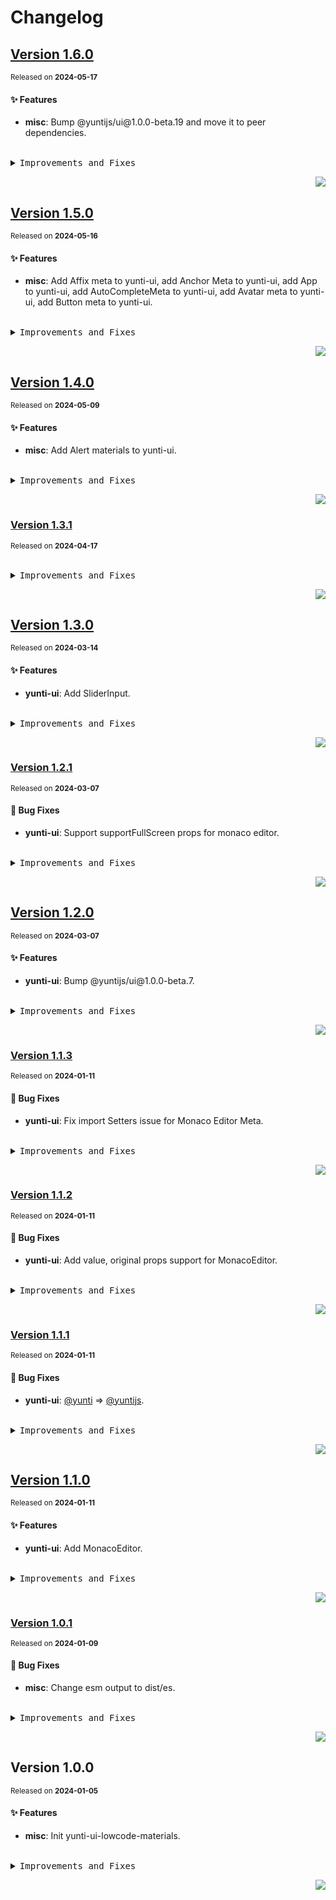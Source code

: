 <a name="readme-top"></a>

# Changelog

## [Version 1.6.0](https://github.com/yuntijs/lowcode-materials/compare/@yuntijs/ui-lowcode-materials@1.5.0...@yuntijs/ui-lowcode-materials@1.6.0)

<sup>Released on **2024-05-17**</sup>

#### ✨ Features

- **misc**: Bump @yuntijs/ui\@1.0.0-beta.19 and move it to peer dependencies.

<br/>

<details>
<summary><kbd>Improvements and Fixes</kbd></summary>

#### What's improved

- **misc**: Bump @yuntijs/ui\@1.0.0-beta.19 and move it to peer dependencies ([2ccd2ab](https://github.com/yuntijs/lowcode-materials/commit/2ccd2ab))

</details>

<div align="right">

[![](https://img.shields.io/badge/-BACK_TO_TOP-151515?style=flat-square)](#readme-top)

</div>

## [Version 1.5.0](https://github.com/yuntijs/lowcode-materials/compare/@yuntijs/ui-lowcode-materials@1.4.0...@yuntijs/ui-lowcode-materials@1.5.0)

<sup>Released on **2024-05-16**</sup>

#### ✨ Features

- **misc**: Add Affix meta to yunti-ui, add Anchor Meta to yunti-ui, add App to yunti-ui, add AutoCompleteMeta to yunti-ui, add Avatar meta to yunti-ui, add Button meta to yunti-ui.

<br/>

<details>
<summary><kbd>Improvements and Fixes</kbd></summary>

#### What's improved

- **misc**: Add Affix meta to yunti-ui ([8e19c6f](https://github.com/yuntijs/lowcode-materials/commit/8e19c6f))
- **misc**: Add Anchor Meta to yunti-ui ([0901463](https://github.com/yuntijs/lowcode-materials/commit/0901463))
- **misc**: Add App to yunti-ui ([e5ae923](https://github.com/yuntijs/lowcode-materials/commit/e5ae923))
- **misc**: Add AutoCompleteMeta to yunti-ui ([95b0c94](https://github.com/yuntijs/lowcode-materials/commit/95b0c94))
- **misc**: Add Avatar meta to yunti-ui ([e8da8c9](https://github.com/yuntijs/lowcode-materials/commit/e8da8c9))
- **misc**: Add Button meta to yunti-ui ([75f4c0e](https://github.com/yuntijs/lowcode-materials/commit/75f4c0e))

</details>

<div align="right">

[![](https://img.shields.io/badge/-BACK_TO_TOP-151515?style=flat-square)](#readme-top)

</div>

## [Version 1.4.0](https://github.com/yuntijs/lowcode-materials/compare/@yuntijs/ui-lowcode-materials@1.3.1...@yuntijs/ui-lowcode-materials@1.4.0)

<sup>Released on **2024-05-09**</sup>

#### ✨ Features

- **misc**: Add Alert materials to yunti-ui.

<br/>

<details>
<summary><kbd>Improvements and Fixes</kbd></summary>

#### What's improved

- **misc**: Add Alert materials to yunti-ui ([46455be](https://github.com/yuntijs/lowcode-materials/commit/46455be))

</details>

<div align="right">

[![](https://img.shields.io/badge/-BACK_TO_TOP-151515?style=flat-square)](#readme-top)

</div>

### [Version 1.3.1](https://github.com/yuntijs/lowcode-materials/compare/@yuntijs/ui-lowcode-materials@1.3.0...@yuntijs/ui-lowcode-materials@1.3.1)

<sup>Released on **2024-04-17**</sup>

<br/>

<details>
<summary><kbd>Improvements and Fixes</kbd></summary>

</details>

<div align="right">

[![](https://img.shields.io/badge/-BACK_TO_TOP-151515?style=flat-square)](#readme-top)

</div>

## [Version 1.3.0](https://github.com/yuntijs/lowcode-materials/compare/@yuntijs/ui-lowcode-materials@1.2.1...@yuntijs/ui-lowcode-materials@1.3.0)

<sup>Released on **2024-03-14**</sup>

#### ✨ Features

- **yunti-ui**: Add SliderInput.

<br/>

<details>
<summary><kbd>Improvements and Fixes</kbd></summary>

#### What's improved

- **yunti-ui**: Add SliderInput ([d615613](https://github.com/yuntijs/lowcode-materials/commit/d615613))

</details>

<div align="right">

[![](https://img.shields.io/badge/-BACK_TO_TOP-151515?style=flat-square)](#readme-top)

</div>

### [Version 1.2.1](https://github.com/yuntijs/lowcode-materials/compare/@yuntijs/ui-lowcode-materials@1.2.0...@yuntijs/ui-lowcode-materials@1.2.1)

<sup>Released on **2024-03-07**</sup>

#### 🐛 Bug Fixes

- **yunti-ui**: Support supportFullScreen props for monaco editor.

<br/>

<details>
<summary><kbd>Improvements and Fixes</kbd></summary>

#### What's fixed

- **yunti-ui**: Support supportFullScreen props for monaco editor ([f150612](https://github.com/yuntijs/lowcode-materials/commit/f150612))

</details>

<div align="right">

[![](https://img.shields.io/badge/-BACK_TO_TOP-151515?style=flat-square)](#readme-top)

</div>

## [Version 1.2.0](https://github.com/yuntijs/lowcode-materials/compare/@yuntijs/ui-lowcode-materials@1.1.3...@yuntijs/ui-lowcode-materials@1.2.0)

<sup>Released on **2024-03-07**</sup>

#### ✨ Features

- **yunti-ui**: Bump @yuntijs/ui\@1.0.0-beta.7.

<br/>

<details>
<summary><kbd>Improvements and Fixes</kbd></summary>

#### What's improved

- **yunti-ui**: Bump @yuntijs/ui\@1.0.0-beta.7 ([444391c](https://github.com/yuntijs/lowcode-materials/commit/444391c))

</details>

<div align="right">

[![](https://img.shields.io/badge/-BACK_TO_TOP-151515?style=flat-square)](#readme-top)

</div>

### [Version 1.1.3](https://github.com/yuntijs/lowcode-materials/compare/@yuntijs/ui-lowcode-materials@1.1.2...@yuntijs/ui-lowcode-materials@1.1.3)

<sup>Released on **2024-01-11**</sup>

#### 🐛 Bug Fixes

- **yunti-ui**: Fix import Setters issue for Monaco Editor Meta.

<br/>

<details>
<summary><kbd>Improvements and Fixes</kbd></summary>

#### What's fixed

- **yunti-ui**: Fix import Setters issue for Monaco Editor Meta ([b16cca5](https://github.com/yuntijs/lowcode-materials/commit/b16cca5))

</details>

<div align="right">

[![](https://img.shields.io/badge/-BACK_TO_TOP-151515?style=flat-square)](#readme-top)

</div>

### [Version 1.1.2](https://github.com/yuntijs/lowcode-materials/compare/@yuntijs/ui-lowcode-materials@1.1.1...@yuntijs/ui-lowcode-materials@1.1.2)

<sup>Released on **2024-01-11**</sup>

#### 🐛 Bug Fixes

- **yunti-ui**: Add value, original props support for MonacoEditor.

<br/>

<details>
<summary><kbd>Improvements and Fixes</kbd></summary>

#### What's fixed

- **yunti-ui**: Add value, original props support for MonacoEditor ([9faf63e](https://github.com/yuntijs/lowcode-materials/commit/9faf63e))

</details>

<div align="right">

[![](https://img.shields.io/badge/-BACK_TO_TOP-151515?style=flat-square)](#readme-top)

</div>

### [Version 1.1.1](https://github.com/yuntijs/lowcode-materials/compare/@yuntijs/ui-lowcode-materials@1.1.0...@yuntijs/ui-lowcode-materials@1.1.1)

<sup>Released on **2024-01-11**</sup>

#### 🐛 Bug Fixes

- **yunti-ui**: [@yunti](https://github.com/yunti) => [@yuntijs](https://github.com/yuntijs).

<br/>

<details>
<summary><kbd>Improvements and Fixes</kbd></summary>

#### What's fixed

- **yunti-ui**: [@yunti](https://github.com/yunti) => [@yuntijs](https://github.com/yuntijs) ([4f74140](https://github.com/yuntijs/lowcode-materials/commit/4f74140))

</details>

<div align="right">

[![](https://img.shields.io/badge/-BACK_TO_TOP-151515?style=flat-square)](#readme-top)

</div>

## [Version 1.1.0](https://github.com/yuntijs/lowcode-materials/compare/@yuntijs/ui-lowcode-materials@1.0.1...@yuntijs/ui-lowcode-materials@1.1.0)

<sup>Released on **2024-01-11**</sup>

#### ✨ Features

- **yunti-ui**: Add MonacoEditor.

<br/>

<details>
<summary><kbd>Improvements and Fixes</kbd></summary>

#### What's improved

- **yunti-ui**: Add MonacoEditor ([b080afb](https://github.com/yuntijs/lowcode-materials/commit/b080afb))

</details>

<div align="right">

[![](https://img.shields.io/badge/-BACK_TO_TOP-151515?style=flat-square)](#readme-top)

</div>

### [Version 1.0.1](https://github.com/yuntijs/lowcode-materials/compare/@yuntijs/ui-lowcode-materials@1.0.0...@yuntijs/ui-lowcode-materials@1.0.1)

<sup>Released on **2024-01-09**</sup>

#### 🐛 Bug Fixes

- **misc**: Change esm output to dist/es.

<br/>

<details>
<summary><kbd>Improvements and Fixes</kbd></summary>

#### What's fixed

- **misc**: Change esm output to dist/es ([d08639a](https://github.com/yuntijs/lowcode-materials/commit/d08639a))

</details>

<div align="right">

[![](https://img.shields.io/badge/-BACK_TO_TOP-151515?style=flat-square)](#readme-top)

</div>

## Version 1.0.0

<sup>Released on **2024-01-05**</sup>

#### ✨ Features

- **misc**: Init yunti-ui-lowcode-materials.

<br/>

<details>
<summary><kbd>Improvements and Fixes</kbd></summary>

#### What's improved

- **misc**: Init yunti-ui-lowcode-materials ([ff4af90](https://github.com/yuntijs/lowcode-materials/commit/ff4af90))

</details>

<div align="right">

[![](https://img.shields.io/badge/-BACK_TO_TOP-151515?style=flat-square)](#readme-top)

</div>
